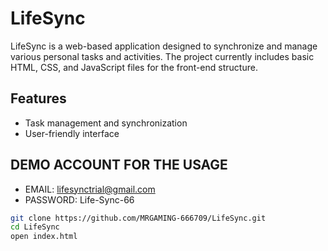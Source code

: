 # LifeSync

LifeSync is a web-based application designed to synchronize and manage various personal tasks and activities. The project currently includes basic HTML, CSS, and JavaScript files for the front-end structure.

## Features
- Task management and synchronization
- User-friendly interface

## DEMO ACCOUNT FOR THE USAGE
- EMAIL: lifesynctrial@gmail.com
- PASSWORD: Life-Sync-66

```bash
git clone https://github.com/MRGAMING-666709/LifeSync.git
cd LifeSync
open index.html
```
